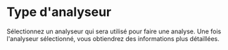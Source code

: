 # Type d'analyseur

Sélectionnez un analyseur qui sera utilisé pour faire une analyse. Une fois l'analyseur sélectionné, vous obtiendrez des informations plus détaillées.

